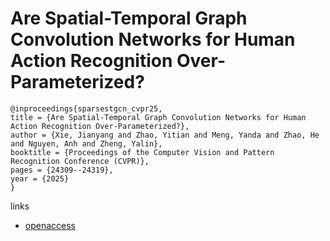 # Are Spatial-Temporal Graph Convolution Networks for Human Action Recognition Over-Parameterized?

```
@inproceedings{sparsestgcn_cvpr25,
title = {Are Spatial-Temporal Graph Convolution Networks for Human Action Recognition Over-Parameterized?},
author = {Xie, Jianyang and Zhao, Yitian and Meng, Yanda and Zhao, He and Nguyen, Anh and Zheng, Yalin},
booktitle = {Proceedings of the Computer Vision and Pattern Recognition Conference (CVPR)},
pages = {24309--24319},
year = {2025}
}
```

links
- [openaccess](https://openaccess.thecvf.com//content/CVPR2025/html/Xie_Are_Spatial-Temporal_Graph_Convolution_Networks_for_Human_Action_Recognition_Over-Parameterized_CVPR_2025_paper.html)
